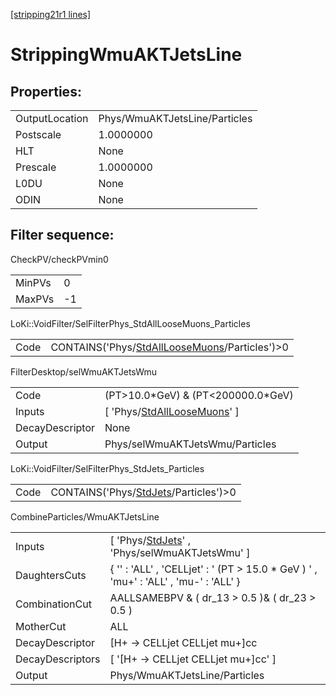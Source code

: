 [[stripping21r1 lines]](./stripping21r1-index)

# StrippingWmuAKTJetsLine

## Properties:

|                |                               |
|----------------|-------------------------------|
| OutputLocation | Phys/WmuAKTJetsLine/Particles |
| Postscale      | 1.0000000                     |
| HLT            | None                          |
| Prescale       | 1.0000000                     |
| L0DU           | None                          |
| ODIN           | None                          |

## Filter sequence:

CheckPV/checkPVmin0

|        |     |
|--------|-----|
| MinPVs | 0   |
| MaxPVs | -1  |

LoKi::VoidFilter/SelFilterPhys_StdAllLooseMuons_Particles

|      |                                                                                                    |
|------|----------------------------------------------------------------------------------------------------|
| Code | CONTAINS('Phys/[StdAllLooseMuons](./stripping21r1-commonparticles-stdallloosemuons)/Particles')\>0 |

FilterDesktop/selWmuAKTJetsWmu

|                 |                                                                                   |
|-----------------|-----------------------------------------------------------------------------------|
| Code            | (PT\>10.0\*GeV) & (PT\<200000.0\*GeV)                                             |
| Inputs          | [ 'Phys/[StdAllLooseMuons](./stripping21r1-commonparticles-stdallloosemuons)' ] |
| DecayDescriptor | None                                                                              |
| Output          | Phys/selWmuAKTJetsWmu/Particles                                                   |

LoKi::VoidFilter/SelFilterPhys_StdJets_Particles

|      |                                                                                  |
|------|----------------------------------------------------------------------------------|
| Code | CONTAINS('Phys/[StdJets](./stripping21r1-commonparticles-stdjets)/Particles')\>0 |

CombineParticles/WmuAKTJetsLine

|                  |                                                                                           |
|------------------|-------------------------------------------------------------------------------------------|
| Inputs           | [ 'Phys/[StdJets](./stripping21r1-commonparticles-stdjets)' , 'Phys/selWmuAKTJetsWmu' ] |
| DaughtersCuts    | { '' : 'ALL' , 'CELLjet' : ' (PT \> 15.0 \* GeV ) ' , 'mu+' : 'ALL' , 'mu-' : 'ALL' }     |
| CombinationCut   | AALLSAMEBPV & ( dr_13 \> 0.5 )& ( dr_23 \> 0.5 )                                          |
| MotherCut        | ALL                                                                                       |
| DecayDescriptor  | [H+ -\> CELLjet CELLjet mu+]cc                                                          |
| DecayDescriptors | [ '[H+ -\> CELLjet CELLjet mu+]cc' ]                                                  |
| Output           | Phys/WmuAKTJetsLine/Particles                                                             |

